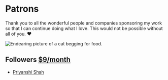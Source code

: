 # Patrons

Thank you to all the wonderful people and companies sponsoring my work so that I can continue doing what I love. This would not be possible without all of you. ❤️

![Endearing picture of a cat begging for food.](/static/images/gratitude.webp-249x249-priority "Thank you so much for your love and support.")

## Followers [$9/month](/sponsor)

- [Priyanshi Shah](https://github.com/ps3296)
